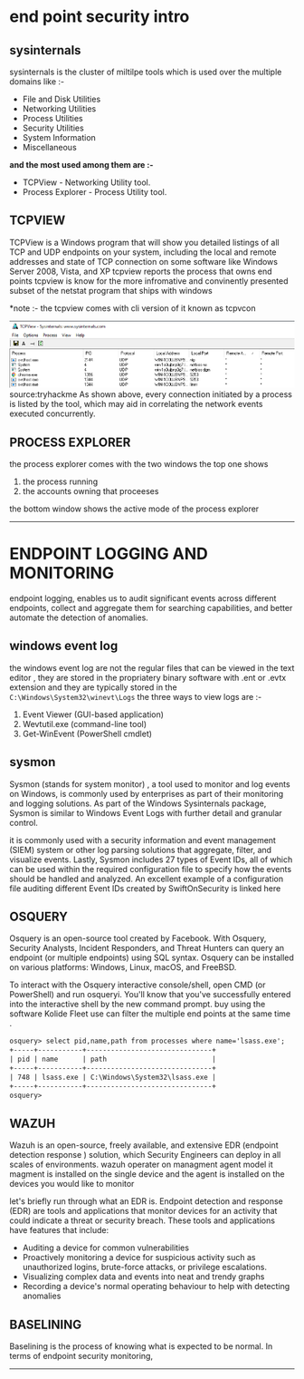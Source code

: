 # end point security intro
## sysinternals 
sysinternals is the cluster of miltilpe tools which is used over the multiple domains like :-
- File and Disk Utilities
- Networking Utilities
- Process Utilities
- Security Utilities
- System Information
- Miscellaneous
  
**and the most used among them are :-**
- TCPView - Networking Utility tool.
- Process Explorer - Process Utility tool.
## TCPVIEW
TCPView is a Windows program that will show you detailed listings of all TCP and UDP endpoints on your system, including the local and remote addresses and state of TCP connection
on some software like Windows Server 2008, Vista, and XP tcpview reports the process that owns end points 
tcpview is know for the more infromative and convinently presented subset of the netstat program that ships with windows 

*note :- the tcpview comes with cli version of it known as tcpvcon

![30020d5c7ca15fc3930bd484506b77f6.png](./_resources/30020d5c7ca15fc3930bd484506b77f6.png)
source:tryhackme
As shown above, every connection initiated by a process is listed by the tool, which may aid in correlating the network events executed concurrently.

## **PROCESS EXPLORER**
the process explorer comes with the two windows the top one shows
1. the process running
2. the accounts owning that proceeses

the bottom window shows the active mode of the process explorer
****

# 	ENDPOINT LOGGING AND MONITORING
endpoint logging, enables us to audit significant events across different endpoints, collect and aggregate them for searching capabilities, and better automate the detection of anomalies.
## windows event log
the windows event log are not the regular files that can be viewed in the text editor , they are stored in the propriatery binary software with .ent or .evtx extension and they are typically stored in the 
`C:\Windows\System32\winevt\Logs`
the three ways to view logs are :-
1. Event Viewer (GUI-based application)
2. Wevtutil.exe (command-line tool)
3. Get-WinEvent (PowerShell cmdlet)
## sysmon
Sysmon (stands for system monitor) , a tool used to monitor and log events on Windows, is commonly used by enterprises as part of their monitoring and logging solutions. As part of the Windows Sysinternals package, Sysmon is similar to Windows Event Logs with further detail and granular control.

it is commonly used with a security information and event management (SIEM) system or other log parsing solutions that aggregate, filter, and visualize events. 
Lastly, Sysmon includes 27 types of Event IDs, all of which can be used within the required configuration file to specify how the events should be handled and analyzed. 
An excellent example of a configuration file auditing different Event IDs created by SwiftOnSecurity is linked here [](https://github.com/SwiftOnSecurity/sysmon-config)

## OSQUERY
Osquery is an open-source tool created by Facebook. With Osquery, Security Analysts, Incident Responders, and Threat Hunters can query an endpoint (or multiple endpoints) using SQL syntax. Osquery can be installed on various platforms: Windows, Linux, macOS, and FreeBSD.

To interact with the Osquery interactive console/shell, open CMD (or PowerShell) and run osqueryi. You'll know that you've successfully entered into the interactive shell by the new command prompt.
buy using the software Kolide Fleet  use can filter the multiple end points at the same time .
```
osquery> select pid,name,path from processes where name='lsass.exe';
+-----+-----------+-------------------------------+
| pid | name      | path                          |
+-----+-----------+-------------------------------+
| 748 | lsass.exe | C:\Windows\System32\lsass.exe |
+-----+-----------+-------------------------------+
osquery> 
```

## WAZUH 
﻿Wazuh is an open-source, freely available, and extensive EDR (endpoint detection response ) solution, which Security Engineers can deploy in all scales of environments.
wazuh operater on managment agent model it magment is installed on the single device and the agent is installed on the devices you would like to monitor

let's briefly run through what an EDR is. Endpoint detection and response (EDR) are tools and applications that monitor devices for an activity that could indicate a threat or security breach. These tools and applications have features that include:

- Auditing a device for common vulnerabilities
- Proactively monitoring a device for suspicious activity such as unauthorized logins, brute-force attacks, or privilege escalations.
- Visualizing complex data and events into neat and trendy graphs
- Recording a device's normal operating behaviour to help with detecting anomalies

## BASELINING

Baselining is the process of knowing what is expected to be normal. In terms of endpoint security monitoring,
****
